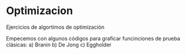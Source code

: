 # Optimizacion
Ejercicios de algortimos de optimización

Empecemos con algunos códigos para graficar funcinciones de prueba clásicas:
a) Branin
b) De Jong
c) Eggholder
